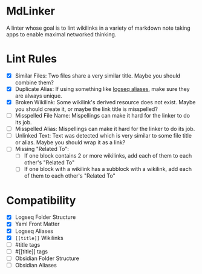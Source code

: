 # MdLinker

A linter whose goal is to lint wikilinks in a variety of markdown note taking apps to enable maximal networked thinking.

# Lint Rules

- [X] Similar Files: Two files share a very similar title. Maybe you should combine them?
- [X] Duplicate Alias: If using something like [logseq aliases](https://unofficial-logseq-docs.gitbook.io/unofficial-logseq-docs/beginner-to-advance-features/aliases), make sure they are always unique.
- [X] Broken Wikilink: Some wikilink's derived resource does not exist. Maybe you should create it, or maybe the link title is misspelled?
- [ ] Misspelled File Name: Mispellings can make it hard for the linker to do its job.
- [ ] Misspelled Alias: Mispellings can make it hard for the linker to do its job.
- [ ] Unlinked Text: Text was detected which is very similar to some file title or alias. Maybe you should wrap it as a link?
- [ ] Missing "Related To":
  - [ ] If one block contains 2 or more wikilinks, add each of them to each other's "Related To"
  - [ ] If one block with a wikilink has a subblock with a wikilink, add each of them to each other's "Related To"

# Compatibility

- [X] Logseq Folder Structure
- [X] Yaml Front Matter
- [X] Logseq Aliases
- [X] `[[title]]` Wikilinks
- [ ] #title tags
- [ ] #[[title]] tags
- [ ] Obsidian Folder Structure
- [ ] Obsidian Aliases
